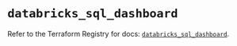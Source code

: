 # `databricks_sql_dashboard`

Refer to the Terraform Registry for docs: [`databricks_sql_dashboard`](https://registry.terraform.io/providers/databricks/databricks/1.56.0/docs/resources/sql_dashboard).
